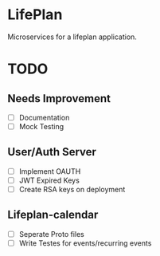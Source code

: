 # LifePlan
Microservices for a lifeplan application.

# TODO
## Needs Improvement
* [ ] Documentation
* [ ] Mock Testing

## User/Auth Server
* [ ] Implement OAUTH
* [ ] JWT Expired Keys 
* [ ] Create RSA keys on deployment

## Lifeplan-calendar
* [ ] Seperate Proto files
* [ ] Write Testes for events/recurring events